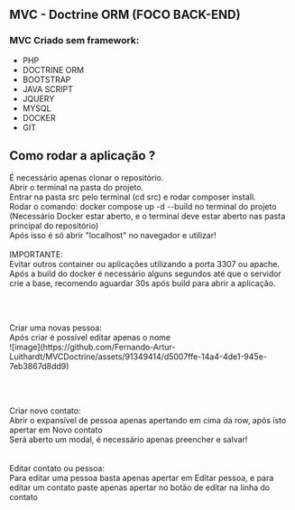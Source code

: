 <h2>MVC - Doctrine ORM (FOCO BACK-END)</h2>

<h3>MVC Criado sem framework:</h3>
<ul>
  <li>PHP</li>
  <li>DOCTRINE ORM</li>
  <li>BOOTSTRAP</li>
  <li>JAVA SCRIPT</li>
  <li>JQUERY</li>
  <li>MYSQL</li>
  <li>DOCKER</li>
  <li>GIT</li>
</ul>
<h2>Como rodar a aplicação ?</h2>
<div>É necessário apenas clonar o repositório.</div>
<div>Abrir o terminal na pasta do projeto.</div>
<div>Entrar na pasta src pelo terminal (cd src) e rodar composer install.</div>
<div>Rodar o comando: docker compose up -d --build no terminal do projeto (Necessário Docker estar aberto, e o terminal deve estar aberto nas pasta principal do repositório)</div>
<div>Após isso é só abrir "localhost" no navegador e utilizar!</div>
<br>
<div>IMPORTANTE:</div>
<div>Evitar outros container ou aplicações utilizando a porta 3307 ou apache.</div>
<div>Após a build do docker é necessário alguns segundos até que o servidor crie a base, recomendo aguardar 30s após build para abrir a aplicação.</div>

<br></br>
<div>Criar uma novas pessoa:</div>
<div>Após criar é possível editar apenas o nome</div>
![image](https://github.com/Fernando-Artur-Luithardt/MVCDoctrine/assets/91349414/d5007ffe-14a4-4de1-945e-7eb3867d8dd9)

<br></br>
<div>Criar novo contato:</div>
<div>Abrir o expansível de pessoa apenas apertando em cima da row, após isto apertar em Novo contato </div>
<div>Será aberto um modal, é necessário apenas preencher e salvar!</div>
<br></br>

<div>Editar contato ou pessoa:</div>
<div>Para editar uma pessoa basta apenas apertar em Editar pessoa, e para editar um contato paste apenas apertar no botão de editar na linha do contato</div>
